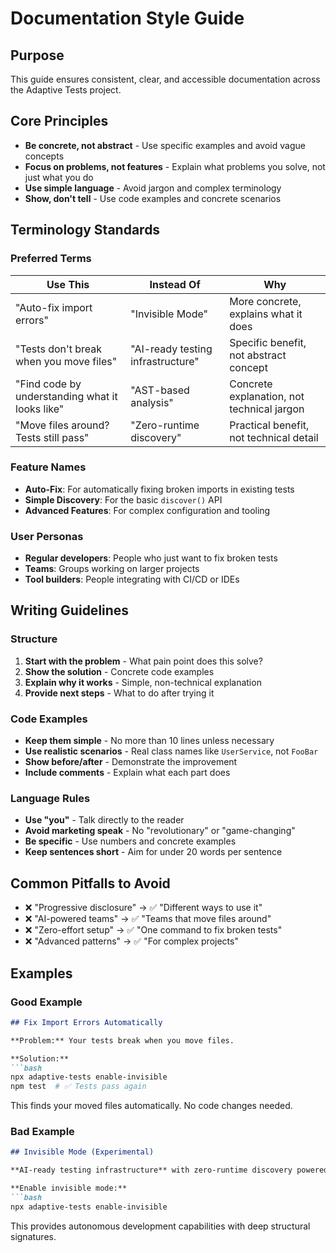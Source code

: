 # Documentation Style Guide

## Purpose

This guide ensures consistent, clear, and accessible documentation across the Adaptive Tests project.

## Core Principles

- **Be concrete, not abstract** - Use specific examples and avoid vague concepts
- **Focus on problems, not features** - Explain what problems you solve, not just what you do
- **Use simple language** - Avoid jargon and complex terminology
- **Show, don't tell** - Use code examples and concrete scenarios

## Terminology Standards

### Preferred Terms

| Use This | Instead Of | Why |
|-----------|------------|-----|
| "Auto-fix import errors" | "Invisible Mode" | More concrete, explains what it does |
| "Tests don't break when you move files" | "AI-ready testing infrastructure" | Specific benefit, not abstract concept |
| "Find code by understanding what it looks like" | "AST-based analysis" | Concrete explanation, not technical jargon |
| "Move files around? Tests still pass" | "Zero-runtime discovery" | Practical benefit, not technical detail |

### Feature Names

- **Auto-Fix**: For automatically fixing broken imports in existing tests
- **Simple Discovery**: For the basic `discover()` API
- **Advanced Features**: For complex configuration and tooling

### User Personas

- **Regular developers**: People who just want to fix broken tests
- **Teams**: Groups working on larger projects
- **Tool builders**: People integrating with CI/CD or IDEs

## Writing Guidelines

### Structure

1. **Start with the problem** - What pain point does this solve?
2. **Show the solution** - Concrete code examples
3. **Explain why it works** - Simple, non-technical explanation
4. **Provide next steps** - What to do after trying it

### Code Examples

- **Keep them simple** - No more than 10 lines unless necessary
- **Use realistic scenarios** - Real class names like `UserService`, not `FooBar`
- **Show before/after** - Demonstrate the improvement
- **Include comments** - Explain what each part does

### Language Rules

- **Use "you"** - Talk directly to the reader
- **Avoid marketing speak** - No "revolutionary" or "game-changing"
- **Be specific** - Use numbers and concrete examples
- **Keep sentences short** - Aim for under 20 words per sentence

## Common Pitfalls to Avoid

- ❌ "Progressive disclosure" → ✅ "Different ways to use it"
- ❌ "AI-powered teams" → ✅ "Teams that move files around"
- ❌ "Zero-effort setup" → ✅ "One command to fix broken tests"
- ❌ "Advanced patterns" → ✅ "For complex projects"

## Examples

### Good Example

```markdown
## Fix Import Errors Automatically

**Problem:** Your tests break when you move files.

**Solution:**
```bash
npx adaptive-tests enable-invisible
npm test  # ✅ Tests pass again
```

This finds your moved files automatically. No code changes needed.

### Bad Example

```markdown
## Invisible Mode (Experimental)

**AI-ready testing infrastructure** with zero-runtime discovery powered by AST analysis.

**Enable invisible mode:**
```bash
npx adaptive-tests enable-invisible
```

This provides autonomous development capabilities with deep structural signatures.